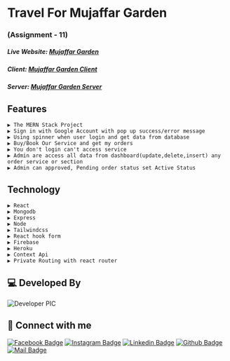 # Travel For Mujaffar Garden
### (Assignment - 11)

##### Live Website: [Mujaffar Garden](https://muzaffar-garden.web.app)
##### Client: [Mujaffar Garden Client](https://github.com/iazadur/travel-for-mujaffar-garden-client)
##### Server: [Mujaffar Garden Server](https://github.com/iazadur/travel-for-mujaffar-garden-server)


## Features

    ▶ The MERN Stack Project
    ▶ Sign in with Google Account with pop up success/error message
    ▶ Using spinner when user login and get data from database
    ▶ Buy/Book Our Service and get my orders 
    ▶ You don't login can't access service
    ▶ Admin are access all data from dashboard(update,delete,insert) any order service or section
    ▶ Admin can approved, Pending order status set Active Status

    
## Technology

    ▶ React
    ▶ Mongodb
    ▶ Express
    ▶ Node 
    ▶ Tailwindcss
    ▶ React hook form
    ▶ Firebase
    ▶ Heroku
    ▶ Context Api
    ▶ Private Routing with react router




## 💻 Developed By

![Developer PIC](https://avatars.githubusercontent.com/u/68888519?s=96&v=4)

## 🚀 Connect with me

[![Facebook Badge](https://img.shields.io/badge/Facebook-1877F2?style=for-the-badge&logo=facebook&logoColor=white)](https://facebook.com/iazadur)
[![Instagram Badge](https://img.shields.io/badge/Instagram-E4405F?style=for-the-badge&logo=instagram&logoColor=white)](https://www.instagram.com/iazadur/)
[![Linkedin Badge](https://img.shields.io/badge/LinkedIn-0077B5?style=for-the-badge&logo=linkedin&logoColor=white)](https://www.linkedin.com/in/iamazadur/)
[![Github Badge](https://img.shields.io/badge/GitHub-100000?style=for-the-badge&logo=github&logoColor=white)](https://github.com/iazadur)
[![Mail Badge](https://img.shields.io/badge/Gmail-D14836?style=for-the-badge&logo=gmail&logoColor=white)](mailto:iamazadur@gmail.com)
